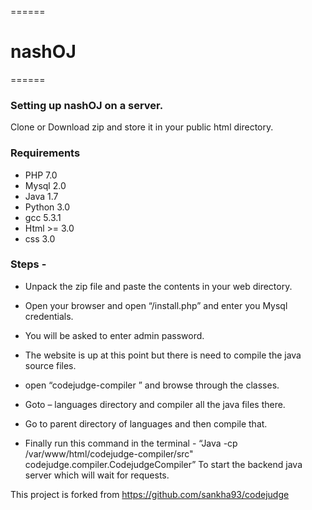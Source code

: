======

# nashOJ

======

### Setting up nashOJ on a server.
Clone or Download zip and store it in your public html directory.

### Requirements

- PHP 7.0
- Mysql 2.0
- Java 1.7
- Python 3.0
- gcc 5.3.1
- Html >= 3.0
- css 3.0

### Steps -

- Unpack the zip file and paste the contents in your web directory.

- Open your browser and open “/install.php” and enter you Mysql
credentials.

- You will be asked to enter admin password.

- The website is up at this point but there is need to compile the java source
files.

- open “codejudge-compiler ” and browse through the classes.

- Goto – languages directory and compiler all the java files there.

- Go to parent directory of languages and then compile that.

- Finally run this command in the terminal - “Java -cp
/var/www/html/codejudge-compiler/src"
codejudge.compiler.CodejudgeCompiler”
To start the backend java server which will wait for requests.

This project is forked from https://github.com/sankha93/codejudge
